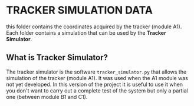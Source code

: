 # TRACKER SIMULATION DATA

this folder contains the coordinates acquired by the tracker (module A1). Each folder contains a simulation that can be used by the **Tracker Simulator**.

## What is Tracker Simulator?
The tracker simulator is the software `tracker_simulator.py` that allows the simulation of the tracker (module A1). It was used when the A1 module was not yet developed. In this version of the project it is useful to use it when you don't want to carry out a complete test of the system but only a partial one (between module B1 and C1).